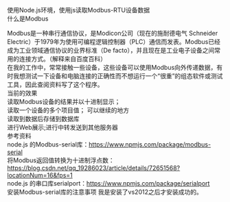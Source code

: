 使用Node.js环境，使用js读取Modbus-RTU设备数据  
什么是Modbus  

Modbus是一种串行通信协议，是Modicon公司（现在的施耐德电气 Schneider Electric）于1979年为使用可编程逻辑控制器（PLC）通信而发表。Modbus已经成为工业领域通信协议的业界标准（De facto），并且现在是工业电子设备之间常用的连接方式。（解释来自百度百科）   
在我的工作中，常常接触一些设备，这些设备可以使用Modbus向外传递数据，有时我想测试一下设备和电脑连接的正确性而不想运行一个“很重”的组态软件或测试工具，因此查阅资料写了这个程序。   
当前的效果  
读取Modbus设备的结果并以十进制显示；  
读取一个设备的多个项目值； 
可以继续的地方   
读取到数据后存储到数据库  
进行Web展示;进行中转发送到其他服务器   
参考资料  
​node.js 的Modbus-serial库：https://www.npmjs.com/package/modbus-serial   
将Modbus返回值转换为十进制浮点数：https://blog.csdn.net/qq_19286023/article/details/72651568?locationNum=16&fps=1   
node.js 的串口库serialport：https://www.npmjs.com/package/serialport   
安装Modbus-serial库的注意事项 我是安装了vs2012之后才安装成功的。  
